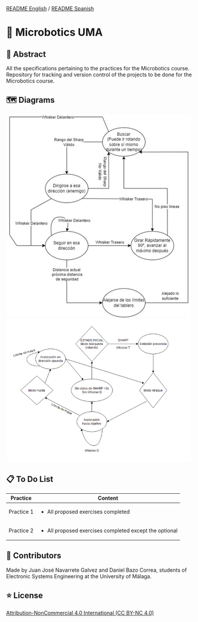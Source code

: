 [README English](https://github.com/JeyJeysp/Microbotics_UMA/blob/main/README.md) / [README Spanish](https://github.com/JeyJeysp/Microbotics_UMA/blob/main/README_SP.md)
# 🤖 Microbotics UMA

## 📄 Abstract
All the specifications pertaining to the practices for the Microbotics course.
Repository for tracking and version control of the projects to be done for the Microbotics course.

## 🗺 Diagrams

<p align="center">
  <img src="https://github.com/JeyJeysp/Microbotics_UMA/blob/main/Diagramas/Diagrama%201.jpg" width="500" />
  <img src="https://github.com/JeyJeysp/Microbotics_UMA/blob/main/Diagramas/Diagrama%202.PNG" width="500" /> 
</p>

## 📋 To Do List

Practice| Content 
---|--- 
Practice 1 | <ul><li>All proposed exercises completed</ul> 
Practice 2 | <ul><li>All proposed exercises completed except the optional</ul> 

## 👤 Contributors
Made by Juan José Navarrete Galvez and Daniel Bazo Correa, students of Electronic Systems Engineering at the University of Málaga.

## ⭐ License

[Attribution-NonCommercial 4.0 International (CC BY-NC 4.0)](https://creativecommons.org/licenses/by-nc/4.0/)
